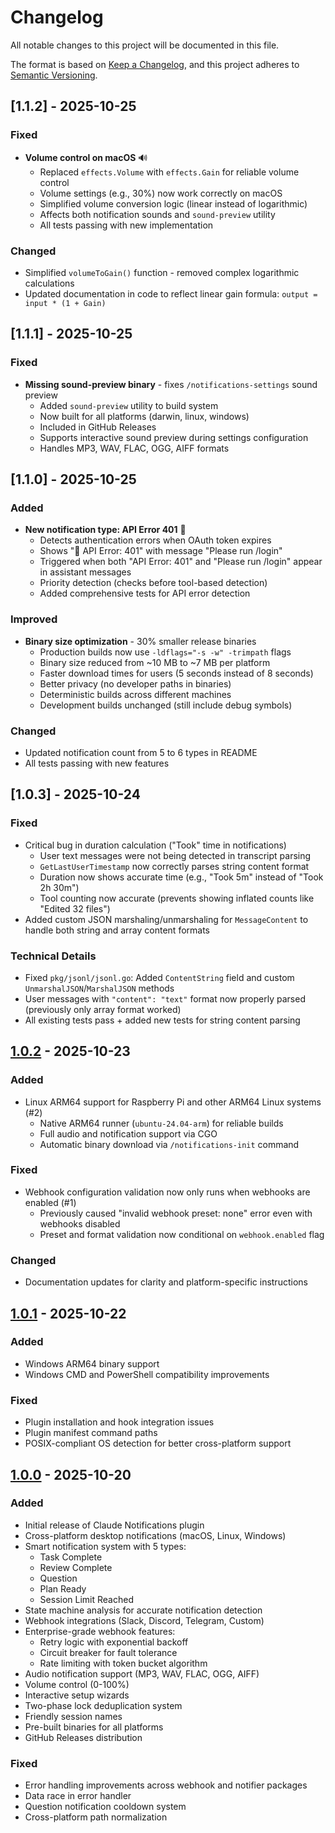 # Changelog

All notable changes to this project will be documented in this file.

The format is based on [Keep a Changelog](https://keepachangelog.com/en/1.0.0/),
and this project adheres to [Semantic Versioning](https://semver.org/spec/v2.0.0.html).

## [1.1.2] - 2025-10-25

### Fixed
- **Volume control on macOS** 🔊
  - Replaced `effects.Volume` with `effects.Gain` for reliable volume control
  - Volume settings (e.g., 30%) now work correctly on macOS
  - Simplified volume conversion logic (linear instead of logarithmic)
  - Affects both notification sounds and `sound-preview` utility
  - All tests passing with new implementation

### Changed
- Simplified `volumeToGain()` function - removed complex logarithmic calculations
- Updated documentation in code to reflect linear gain formula: `output = input * (1 + Gain)`

## [1.1.1] - 2025-10-25

### Fixed
- **Missing sound-preview binary** - fixes `/notifications-settings` sound preview
  - Added `sound-preview` utility to build system
  - Now built for all platforms (darwin, linux, windows)
  - Included in GitHub Releases
  - Supports interactive sound preview during settings configuration
  - Handles MP3, WAV, FLAC, OGG, AIFF formats

## [1.1.0] - 2025-10-25

### Added
- **New notification type: API Error 401** 🔴
  - Detects authentication errors when OAuth token expires
  - Shows "🔴 API Error: 401" with message "Please run /login"
  - Triggered when both "API Error: 401" and "Please run /login" appear in assistant messages
  - Priority detection (checks before tool-based detection)
  - Added comprehensive tests for API error detection

### Improved
- **Binary size optimization** - 30% smaller release binaries
  - Production builds now use `-ldflags="-s -w" -trimpath` flags
  - Binary size reduced from ~10 MB to ~7 MB per platform
  - Faster download times for users (5 seconds instead of 8 seconds)
  - Better privacy (no developer paths in binaries)
  - Deterministic builds across different machines
  - Development builds unchanged (still include debug symbols)

### Changed
- Updated notification count from 5 to 6 types in README
- All tests passing with new features

## [1.0.3] - 2025-10-24

### Fixed
- Critical bug in duration calculation ("Took" time in notifications)
  - User text messages were not being detected in transcript parsing
  - `GetLastUserTimestamp` now correctly parses string content format
  - Duration now shows accurate time (e.g., "Took 5m" instead of "Took 2h 30m")
  - Tool counting now accurate (prevents showing inflated counts like "Edited 32 files")
- Added custom JSON marshaling/unmarshaling for `MessageContent` to handle both string and array content formats

### Technical Details
- Fixed `pkg/jsonl/jsonl.go`: Added `ContentString` field and custom `UnmarshalJSON`/`MarshalJSON` methods
- User messages with `"content": "text"` format now properly parsed (previously only array format worked)
- All existing tests pass + added new tests for string content parsing

## [1.0.2] - 2025-10-23

### Added
- Linux ARM64 support for Raspberry Pi and other ARM64 Linux systems (#2)
  - Native ARM64 runner (`ubuntu-24.04-arm`) for reliable builds
  - Full audio and notification support via CGO
  - Automatic binary download via `/notifications-init` command

### Fixed
- Webhook configuration validation now only runs when webhooks are enabled (#1)
  - Previously caused "invalid webhook preset: none" error even with webhooks disabled
  - Preset and format validation now conditional on `webhook.enabled` flag

### Changed
- Documentation updates for clarity and platform-specific instructions

## [1.0.1] - 2025-10-22

### Added
- Windows ARM64 binary support
- Windows CMD and PowerShell compatibility improvements

### Fixed
- Plugin installation and hook integration issues
- Plugin manifest command paths
- POSIX-compliant OS detection for better cross-platform support

## [1.0.0] - 2025-10-20

### Added
- Initial release of Claude Notifications plugin
- Cross-platform desktop notifications (macOS, Linux, Windows)
- Smart notification system with 5 types:
  - Task Complete
  - Review Complete
  - Question
  - Plan Ready
  - Session Limit Reached
- State machine analysis for accurate notification detection
- Webhook integrations (Slack, Discord, Telegram, Custom)
- Enterprise-grade webhook features:
  - Retry logic with exponential backoff
  - Circuit breaker for fault tolerance
  - Rate limiting with token bucket algorithm
- Audio notification support (MP3, WAV, FLAC, OGG, AIFF)
- Volume control (0-100%)
- Interactive setup wizards
- Two-phase lock deduplication system
- Friendly session names
- Pre-built binaries for all platforms
- GitHub Releases distribution

### Fixed
- Error handling improvements across webhook and notifier packages
- Data race in error handler
- Question notification cooldown system
- Cross-platform path normalization

[1.0.2]: https://github.com/777genius/claude-notifications-go/compare/v1.0.1...v1.0.2
[1.0.1]: https://github.com/777genius/claude-notifications-go/compare/v1.0.0...v1.0.1
[1.0.0]: https://github.com/777genius/claude-notifications-go/releases/tag/v1.0.0
